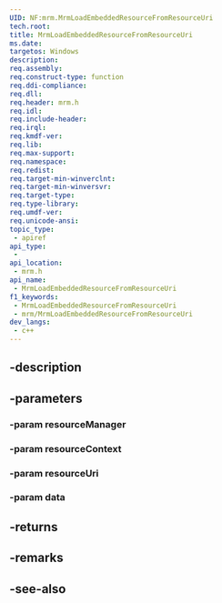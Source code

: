 ```yaml
---
UID: NF:mrm.MrmLoadEmbeddedResourceFromResourceUri
tech.root: 
title: MrmLoadEmbeddedResourceFromResourceUri
ms.date: 
targetos: Windows
description: 
req.assembly: 
req.construct-type: function
req.ddi-compliance: 
req.dll: 
req.header: mrm.h
req.idl: 
req.include-header: 
req.irql: 
req.kmdf-ver: 
req.lib: 
req.max-support: 
req.namespace: 
req.redist: 
req.target-min-winverclnt: 
req.target-min-winversvr: 
req.target-type: 
req.type-library: 
req.umdf-ver: 
req.unicode-ansi: 
topic_type:
 - apiref
api_type:
 - 
api_location:
 - mrm.h
api_name:
 - MrmLoadEmbeddedResourceFromResourceUri
f1_keywords:
 - MrmLoadEmbeddedResourceFromResourceUri
 - mrm/MrmLoadEmbeddedResourceFromResourceUri
dev_langs:
 - c++
---
```


## -description

## -parameters

### -param resourceManager

### -param resourceContext

### -param resourceUri

### -param data

## -returns

## -remarks

## -see-also

